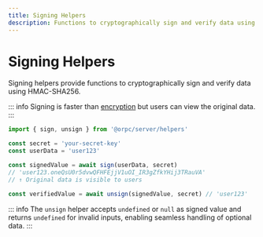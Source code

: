 ```yaml
---
title: Signing Helpers
description: Functions to cryptographically sign and verify data using HMAC-SHA256.
---
```


# Signing Helpers

Signing helpers provide functions to cryptographically sign and verify data using HMAC-SHA256.

::: info
Signing is faster than [encryption](/docs/helpers/encryption) but users can view the original data.
:::

```ts twoslash
import { sign, unsign } from '@orpc/server/helpers'

const secret = 'your-secret-key'
const userData = 'user123'

const signedValue = await sign(userData, secret)
// 'user123.oneQsU0r5dvwQFHFEjjV1uOI_IR3gZfkYHij3TRauVA'
// ↑ Original data is visible to users

const verifiedValue = await unsign(signedValue, secret) // 'user123'
```

::: info
The `unsign` helper accepts `undefined` or `null` as signed value and returns `undefined` for invalid inputs, enabling seamless handling of optional data.
:::
